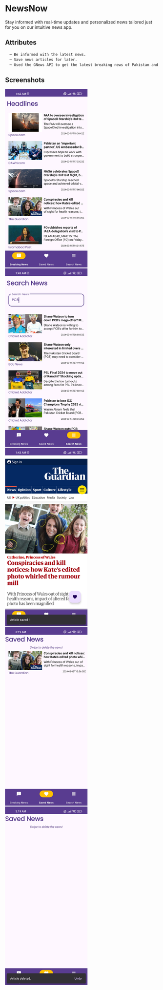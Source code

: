 # NewsNow
Stay informed with real-time updates and personalized news tailored just for you on our intuitive news app.

## Attributes

```bash
  ➞ Be informed with the latest news.
  ➞ Save news articles for later.
  ➞ Used the GNews API to get the latest breaking news of Pakistan and search for whatever you want.
  ```
    
## Screenshots

<img src="https://github.com/bilalahmedmirza/NewsNow/blob/master/PHOTOS/1.jpg" width="270" height="585"> <img src="https://github.com/bilalahmedmirza/NewsNow/blob/master/PHOTOS/2.jpg" width="270" height="585"> <img src="https://github.com/bilalahmedmirza/NewsNow/blob/master/PHOTOS/3.jpg" width="270" height="585"> <img src="https://github.com/bilalahmedmirza/NewsNow/blob/master/PHOTOS/4.jpg" width="270" height="585"> <img src="https://github.com/bilalahmedmirza/NewsNow/blob/master/PHOTOS/5.jpg" width="270" height="585">
